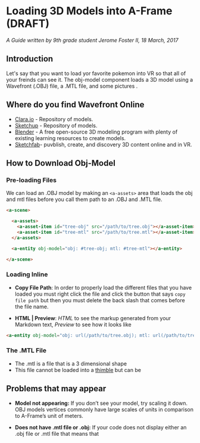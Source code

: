 # Loading 3D Models into A-Frame (DRAFT)
*A Guide written by 9th grade student Jerome Foster II, 18 March, 2017*

## Introduction


Let's say that you want to load yor favorite pokemon into VR so that all of your freinds can see it. The obj-model component loads a 3D model using a Wavefront (.OBJ) file, a .MTL file, and some pictures .


## Where do you find Wavefront Online 

- [Clara.io](https://clara.io/) - Repository of models.
- [Sketchup](https://3dwarehouse.sketchup.com/) - Repository of models.
- [Blender](https://www.blender.org/) - A free open-source 3D modeling program with plenty of existing learning resources to create models.
- [Sketchfab](https://sketchfab.com/?utm_source=emails&utm_medium=drip&utm_campaign=welcome)- puvblish, create, and discovery 3D  content online and in VR.



## How to Download Obj-Model

### Pre-loading Files

We can load an .OBJ model by making an `<a-assets>` area that loads the obj and mtl files before you call them path to an .OBJ and .MTL file.

```html
<a-scene>

  <a-assets>
    <a-asset-item id="tree-obj" src="/path/to/tree.obj"></a-asset-item>
    <a-asset-item id="tree-mtl" src="/path/to/tree.mtl"></a-asset-item>
  </a-assets>

  <a-entity obj-model="obj: #tree-obj; mtl: #tree-mtl"></a-entity>

</a-scene>
```


### Loading Inline

- **Copy File Path**: In order to properly load the different files that you have loaded you must right click the file and click the button that says `copy file path` but then you must delete the back slash that comes before the file name.

- **HTML | Preview**: *HTML* to see the markup generated from your Markdown text, *Preview* to see how it looks like

```html
<a-entity obj-model="obj: url(/path/to/tree.obj); mtl: url(/path/to/tree.mtl)"></a-entity>
```

### The .MTL File
- The .mtl is a file that is a 3 dimensional shape
- This file cannot be loaded into a [thimble](https://thimble.mozilla.org/en-US/) but can be  



## Problems that may appear

- **Model not appearing:** If you don’t see your model, try scaling it down. OBJ models vertices commonly have large scales of units in comparison to A-Frame’s unit of meters.

- **Does not have .mtl file or .obj:** If your code does not display either an .obj file or .mtl file that means  that 